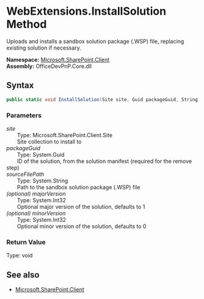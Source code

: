 # WebExtensions.InstallSolution Method  
Uploads and installs a sandbox solution package (.WSP) file, replacing existing solution if necessary.  

**Namespace:** [Microsoft.SharePoint.Client](Microsoft.SharePoint.Client.md)  
**Assembly:** OfficeDevPnP.Core.dll  
## Syntax
```C#
public static void InstallSolution(Site site, Guid packageGuid, String sourceFilePath, Int32 majorVersion, Int32 minorVersion)
```
### Parameters
*site*  
&emsp;&emsp;Type: Microsoft.SharePoint.Client.Site  
&emsp;&emsp;Site collection to install to  
*packageGuid*  
&emsp;&emsp;Type: System.Guid  
&emsp;&emsp;ID of the solution, from the solution manifest (required for the remove step)  
*sourceFilePath*  
&emsp;&emsp;Type: System.String  
&emsp;&emsp;Path to the sandbox solution package (.WSP) file  
*(optional) majorVersion*  
&emsp;&emsp;Type: System.Int32  
&emsp;&emsp;Optional major version of the solution, defaults to 1  
*(optional) minorVersion*  
&emsp;&emsp;Type: System.Int32  
&emsp;&emsp;Optional minor version of the solution, defaults to 0  
### Return Value
Type: void  

## See also
- [Microsoft.SharePoint.Client](Microsoft.SharePoint.Client.md)
